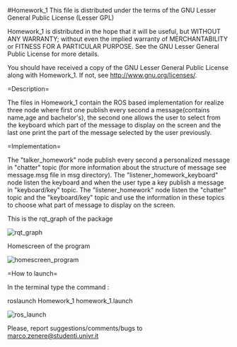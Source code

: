 #Homework_1
This file is distributed under the terms of the GNU Lesser General Public License (Lesser GPL)

Homework_1 is distributed in the hope that it will be useful,
but WITHOUT ANY WARRANTY; without even the implied warranty of
MERCHANTABILITY or FITNESS FOR A PARTICULAR PURPOSE.  See the
GNU Lesser General Public License for more details.

You should have received a copy of the GNU Lesser General Public License
along with Homework_1. If not, see <http://www.gnu.org/licenses/>.

=Description=

The files in Homework_1 contain the ROS based implementation for
realize three node where first one publish every second a message(contains name,age and bachelor's),
the second one allows the user to select from the keyboard which part of the message to display on the screen 
and the last one print the part of the message selected by the user previously.

=Implementation=

The "talker_homework" node publish every second a personalized message in "chatter" topic (for more information about the structure of message see message.msg file in msg directory).
The "listener_homework_keyboard" node listen the keyboard and when the user type a key publish a message in "keyboard/key" topic.
The "listener_homework" node listen the "chatter" topic and the "keyboard/key" topic and use the information in these topics to choose
what part of message to display on the screen.

This is the rqt_graph of the package

![rqt_graph](images/rqt_graph_homework_1.png)

Homescreen of the program

![homescreen_program](images/homescreen_homework_1.png)

=How to launch=

In the terminal type the command :

roslaunch Homework_1 homework_1.launch

![ros_launch](images/ros_launch_homework_1.png)

Please, report suggestions/comments/bugs to<br>
marco.zenere@studenti.univr.it

